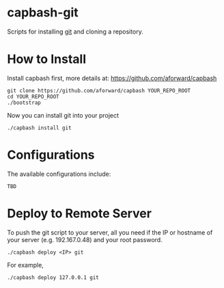 capbash-git
==============

Scripts for installing [git](http://git-scm.com/) and cloning a repository.

# How to Install #

Install capbash first, more details at:
https://github.com/aforward/capbash

```
git clone https://github.com/aforward/capbash YOUR_REPO_ROOT
cd YOUR_REPO_ROOT
./bootstrap
```

Now you can install git into your project

```
./capbash install git
```

# Configurations #

The available configurations include:

```
TBD
```


# Deploy to Remote Server #

To push the git script to your server, all you need if the IP or hostname of your server (e.g. 192.167.0.48) and your root password.

```
./capbash deploy <IP> git
```

For example,

```
./capbash deploy 127.0.0.1 git
```
